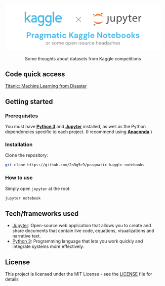 <div align="center">
  <img width="512" src="https://raw.githubusercontent.com/2n3g5c9/pragmatic-kaggle-notebooks/master/img/banner.png" alt="pragmatic-kaggle-notebooks">
</div>

<br />

<div align="center">Some thoughts about datasets from Kaggle competitions</div>

## Code quick access

[Titanic: Machine Learning from Disaster](./titanic-machine-learning-from-disaster/notebook/titanic-a-pragmatic-approach.ipynb)

## Getting started

### Prerequisites

You must have **[Python 3](https://www.python.org/downloads/)** and **[Jupyter](https://jupyter.org/install)** installed, as well as the Python dependencies specific to each project. (I recommend using **[Anaconda](https://www.anaconda.com/download/)**.)

### Installation

Clone the repository:

````bash
git clone https://github.com/2n3g5c9/pragmatic-kaggle-notebooks
````

### How to use

Simply open `jupyter` at the root:

````bash
jupyter notebook
````

## Tech/frameworks used

- [Jupyter](https://jupyter.org/): Open-source web application that allows you to create and share documents that contain live code, equations, visualizations and narrative text.
- [Python 3](https://www.python.org/): Programming language that lets you work quickly and integrate systems more effectively.

## License

This project is licensed under the MIT License - see the [LICENSE](LICENSE) file for details
